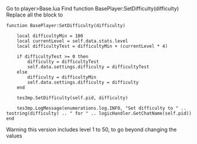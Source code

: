 Go to player>Base.lua
Find function BasePlayer:SetDifficulty(difficulty)
Replace all the block to

    function BasePlayer:SetDifficulty(difficulty)

        local difficultyMin = 100
        local currentLevel = self.data.stats.level
        local difficultyTest = difficultyMin + (currentLevel * 4)

        if difficultyTest >= 0 then 
            difficulty = difficultyTest
            self.data.settings.difficulty = difficultyTest
        else
            difficulty = difficultyMin
            self.data.settings.difficulty = difficulty        
        end

        tes3mp.SetDifficulty(self.pid, difficulty)

        tes3mp.LogMessage(enumerations.log.INFO, "Set difficulty to " .. tostring(difficulty) .. " for " .. logicHandler.GetChatName(self.pid))
    end


Warning this version includes level 1 to 50, to go beyond changing the values
